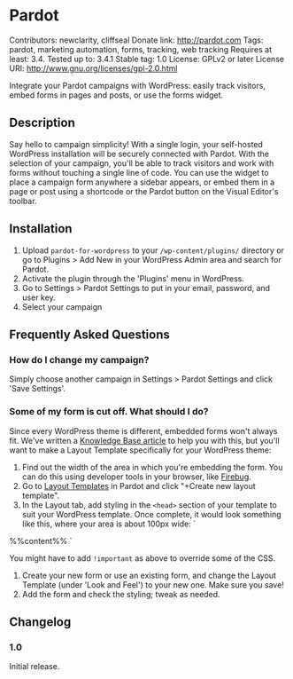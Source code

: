 # Pardot #
Contributors: newclarity, cliffseal
Donate link: http://pardot.com
Tags: pardot, marketing automation, forms, tracking, web tracking
Requires at least: 3.4.
Tested up to: 3.4.1
Stable tag: 1.0
License: GPLv2 or later
License URI: http://www.gnu.org/licenses/gpl-2.0.html

Integrate your Pardot campaigns with WordPress: easily track visitors, embed forms in pages and posts, or use the forms widget.

## Description ##

Say hello to campaign simplicity! With a single login, your self-hosted WordPress installation will be securely connected with Pardot. With the selection of your campaign, you'll be able to track visitors and work with forms without touching a single line of code. You can use the widget to place a campaign form anywhere a sidebar appears, or embed them in a page or post using a shortcode or the Pardot button on the Visual Editor's toolbar.

## Installation ##

1. Upload `pardot-for-wordpress` to your `/wp-content/plugins/` directory or go to Plugins > Add New in your WordPress Admin area and search for Pardot.
1. Activate the plugin through the 'Plugins' menu in WordPress.
1. Go to Settings > Pardot Settings to put in your email, password, and user key.
1. Select your campaign

## Frequently Asked Questions ##

### How do I change my campaign? ###

Simply choose another campaign in Settings > Pardot Settings and click 'Save Settings'.

### Some of my form is cut off. What should I do? ###

Since every WordPress theme is different, embedded forms won't always fit. We've written a <a href="http://www.pardot.com/help/faqs/best-practices/pardot-wordpress-plugin" target="_blank">Knowledge Base article</a> to help you with this, but you'll want to make a Layout Template specifically for your WordPress theme:

1. Find out the width of the area in which you're embedding the form. You can do this using developer tools in your browser, like <a href="http://getfirebug.com" target="_blank">Firebug</a>.
1. Go to <a href="https://pi.pardot.com/layoutTemplate" target="_blank">Layout Templates</a> in Pardot and click "+Create new layout template".
1. In the Layout tab, add styling in the `<head>` section of your template to suit your WordPress template. Once complete, it would look something like this, where your area is about 100px wide:
`
<!DOCTYPE html>
<html>
	<head>
		<base href="http://www2.pardot.com" >
		<meta charset="utf-8"/>
		<meta name="description" content="%%description%%"/>
		<title>%%title%%</title>
		<style type="text/css">
			form.form input.text,  form.form textarea.standard {
				width: 100px !important;
			}
			form.form p {
				margin: 3px;
			}
			form.form p.submit input {
				float: left;
				margin: 3px;
			}
			form.form p label {
				text-align: left;
				width: auto !important;
			}
			form.form .submit {
				display: inline;
			}
		</style>
	</head>
	<body>
		%%content%%
	</body>
</html>
`

You might have to add `!important` as above to override some of the CSS.

1. Create your new form or use an existing form, and change the Layout Template (under 'Look and Feel') to your new one. Make sure you save!
1. Add the form and check the styling; tweak as needed.

## Changelog ##

### 1.0 ###
Initial release.
